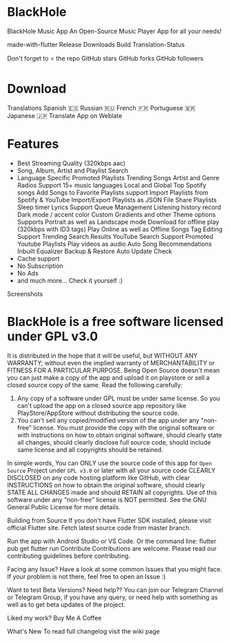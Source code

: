 # BlackHole
BlackHole Music App
An Open-Source Music Player App for all your needs!

made-with-flutter Release Downloads Build Translation-Status

Don't forget to ⭐ the repo
GitHub stars GitHub forks GitHub followers

# Download

Translations
Spanish 🇪🇸
Russian 🇷🇺
French 🇫🇷
Portuguese 🇧🇷
Japanese 🇯🇵
Translate App on Weblate

# Features
+ Best Streaming Quality (320kbps aac)
+ Song, Album, Artist and Playlist Search
+ Language Specific Promoted Playlists
Trending Songs
Artist and Genre Radios
Support 15+ music languages
Local and Global Top Spotify songs
Add Songs to Favorite
Playlists support
Import Playlists from Spotify & YouTube
Import/Export Playlists as JSON File
Share Playlists
Sleep timer
Lyrics Support
Queue Management
Listening history record
Dark mode / accent color
Custom Gradients and other Theme options
Supports Portrait as well as Landscape mode
Download for offline play (320kbps with ID3 tags)
Play Online as well as Offline Songs
Tag Editing Support
Trending Search Results
YouTube Search Support
Promoted Youtube Playlists
Play videos as audio
Auto Song Recommendations
Inbuilt Equalizer
Backup & Restore
Auto Update Check
+ Cache support
+ No Subscription
+ No Ads
+ and much more... Check it yourself :)

Screenshots
     

# BlackHole is a free software licensed under GPL v3.0
It is distributed in the hope that it will be useful, but WITHOUT ANY WARRANTY;
without even the implied warranty of MERCHANTABILITY or FITNESS FOR A PARTICULAR PURPOSE.
Being Open Source doesn't mean you can just make a copy of the app and upload it on playstore or sell
a closed source copy of the same.
Read the following carefully:

1. Any copy of a software under GPL must be under same license. So you can't upload the app on a closed source
  app repository like PlayStore/AppStore without distributing the source code.
2. You can't sell any copied/modified version of the app under any "non-free" license.
   You must provide the copy with the original software or with instructions on how to obtain original software,
   should clearly state all changes, should clearly disclose full source code, should include same license
   and all copyrights should be retained.

In simple words, You can ONLY use the source code of this app for `Open Source` Project under `GPL v3.0` or later
with all your source code CLEARLY DISCLOSED on any code hosting platform like GitHub, with clear INSTRUCTIONS on
how to obtain the original software, should clearly STATE ALL CHANGES made and should RETAIN all copyrights.
Use of this software under any "non-free" license is NOT permitted.
See the GNU General Public License for more details.

Building from Source
If you don't have Flutter SDK installed, please visit official Flutter site.
Fetch latest source code from master branch.

Run the app with Android Studio or VS Code. Or the command line:
flutter pub get
flutter run
Contribute
Contributions are welcome. Please read our contributing guidelines before contributing.

Facing any Issue?
Have a look at some common Issues that you might face. If your problem is not there, feel free to open an Issue :)

Want to test Beta Versions? Need help??
You can join our Telegram Channel or Telegram Group, if you have any query, or need help with something as well as to get beta updates of the project.

Liked my work?
Buy Me A Coffee

What's New
To read full changelog visit the wiki page
